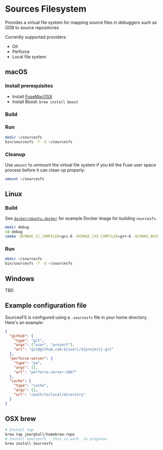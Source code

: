 # Sources Filesystem

Provides a virtual file system for mapping source files in debuggers such as GDB to source repositories

Currently supported providers:

* Git
* Perforce
* Local file system

## macOS

### Install prerequisites

* Install [FuseMacOSX][fuse-macos]
* Install Boost: `brew install boost`

### Build

### Run

```bash
mkdir ~/sourcesfs
bin/sourcesfs -f -d ~/sourcesfs
```

### Cleanup

Use `umount` to unmount the virtual file system if you kill the Fuse user space process before it can clean up properly:

```bash
umount ~/sourcesfs
```

## Linux

### Build

See [`docker/ubuntu.docker`][docker-file] for example Docker image for building `sourcesfs`.

```bash
mkdir debug
cd debug
cmake -DCMAKE_CC_COMPILER=gcc-6 -DCMAKE_CXX_COMPILER=g++-6 -DCMAKE_BUILD_TYPE=DEBUG -G "Unix Makefiles" ..
```

### Run

```bash
mkdir ~/sourcesfs
bin/sourcesfs -f -d ~/sourcesfs
```

## Windows

TBD

## Example configuration file

SourcesFS is configured using a `.sourcesfs` file in your home directory. Here's an example:

```json
{
  "github": {
    "type": "git",
    "args": ["user", "project"],
    "url": "git@github.com:${user}/${project}.git"
  },
  "perforce-server": {
    "type": "p4",
    "args": [],
    "url": "perforce-server:1667"
  },
  "cache": {
    "type": "cache",
    "args": [],
    "url": "/path/to/local/directory"
  }
}
```

## OSX brew

```bash
# Install tap
brew tap joerghall/homebrew-repo
# Install sourcesfs - this is work  in progress
brew install Sourcesfs
```

[docker-file]: docker/ubuntu.docker
[fuse-macos]: https://osxfuse.github.io
